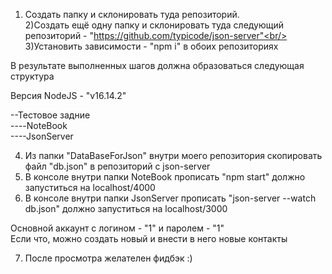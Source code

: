 1) Создать папку и склонировать туда репозиторий.<br/>
2)Создать ещё одну папку и склонировать туда следующий репозиторий - "https://github.com/typicode/json-server"<br/>
3)Установить зависимости - "npm i" в обоих репозиториях<br/>


В результате выполненных шагов должна образоваться следующая структура<br/>

Версия NodeJS - "v16.14.2" 

--Тестовое задние<br/>
----NoteBook<br/>
----JsonServer<br/>

4) Из папки "DataBaseForJson" внутри моего репозитория скопировать файл "db.json" в репозиторий с json-server<br/>
5) В консоле внутри папки NoteBook прописать "npm start" должно запуститься на localhost/4000<br/>
6) В консоле внутри папки JsonServer прописать "json-server --watch db.json" должно запуститься на localhost/3000<br/>

Основной аккаунт с логином - "1" и паролем - "1"<br/>
Если что, можно создать новый и внести в него новые контакты<br/>

7) После просмотра желателен фидбэк :)<br/>